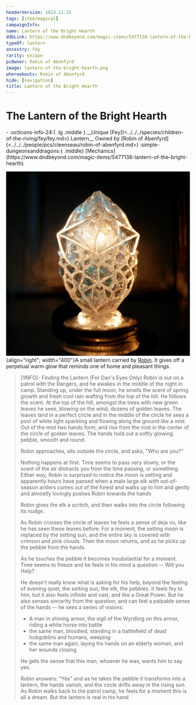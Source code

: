 ```yaml
---
headerVersion: 2023.11.25
tags: [item/magical]
campaignInfo:
name: Lantern of the Bright Hearth
ddbLink: https://www.dndbeyond.com/magic-items/5477138-lantern-of-the-bright-hearth
typeOf: lantern
ancestry: fey
rarity: unique
pcOwner: Robin of Abenfyrd
image: lantern-of-the-bright-hearth.png
whereabouts: Robin of Abenfyrd
hide: [navigation]
title: Lantern of the Bright Hearth
---
```

# The Lantern of the Bright Hearth
<div class="grid cards ext-narrow-margin ext-one-column" markdown>
- :octicons-info-24:{ .lg .middle } __Unique [Fey](<../../../species/children-of-the-riving/fey/fey.md>) Lantern__  
   Owned by [Robin of Abenfyrd](<../../../people/pcs/cleenseau/robin-of-abenfyrd.md>)  
    :simple-dungeonsanddragons:{ .middle} [Mechanics](https://www.dndbeyond.com/magic-items/5477138-lantern-of-the-bright-hearth) 
</div>


![Lantern of the Bright Hearth](../../../assets/lantern-of-the-bright-hearth.png){align="right"; width="400"}A small lantern carried by [Robin](<../../../people/pcs/cleenseau/robin-of-abenfyrd.md>). It gives off a perpetual warm glow that reminds one of home and pleasant things. 

> [!INFO]- Finding the Lantern (For Dan's Eyes Only)
> Robin is out on a patrol with the Rangers, and he awakes in the middle of the night in camp. Standing up, under the full moon, he smells the scent of spring growth and fresh cool rain wafting from the top of the hill. He follows the scent. At the top of the hill, amongst the trees with new green leaves he sees, blowing on the wind, dozens of golden leaves. The leaves land in a perfect circle and in the middle of the circle he sees a pool of white light sparkling and flowing along the ground like a mist. Out of the mist two hands form, and rise from the mist in the center of the circle of golden leaves. The hands hold out a softly glowing pebble, smooth and round. 
> 
> Robin approaches, sits outside the circle, and asks, "Who are you?"
> 
> Nothing happens at first. Time seems to pass very slowly, or the scent of the air distracts you from the time passing, or something. Either way, Robin is surprised to notice the moon is setting and apparently hours have passed when a male large elk with out-of-season antlers comes out of the forest and walks up to him and gently and almostly lovingly pushes Robin towards the hands
> 
> Robin gives the elk a scritch, and then walks into the circle following its nudge.
> 
> As Robin crosses the circle of leaves he feels a sense of deja vu, like he has seen these leaves before. For a moment, the setting moon is replaced by the setting sun, and the entire sky is covered with crimson and pink clouds. Then the moon returns, and as he picks up the pebble from the hands.
> 
>  As he touches the pebble it becomes insubstantial for a moment. Time seems to freeze and he feels in his mind a question -- Will you Help? 
>  
>  He doesn't really know what is asking for his help, beyond the feeling of evening quiet, the setting sun, the elk, the pebbles. It feels fey to him, but it also feels infinite and vast, and like a Great Power. But he also senses sincerity from the question, and can feel a palpable sense of the hands -- he sees a series of visions:
>  
> * A man in shining armor, the sigil of the Wyrdling on this armor, riding a white horse into battle
> * the same man, bloodied, standing in a battlefield of dead hobgoblins and humans, weeping 
> * the same man again, laying his hands on an elderly woman, and her wounds closing
>
>He gets the sense that this man, whoever he was, wants him to say yes.
>
>Robin answers: "Yes" and as he takes the pebble it transforms into a lantern, the hands vanish, and the circle drifts away in the rising sun. As Robin walks back to the patrol camp, he feels for a moment this is all a dream. But the lantern is real in his hand

